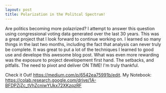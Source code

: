 ```yaml
---
layout: post
title: Polarization in the Politcal Spectrum!
---
```


Are politics becoming more polazrized? I attempt to answer this question using congressional voting data generated over the last 30 years.  This was a great project that I look forward to continue working on. I learned so many things in the last two months, including the fact that analysis can never truly be complete. It was great to put a lot of the techniques I learned to good use and develope this awesome blog post. What was even more rewarding was the exposure to project developement first hand. The setbacks, and pitfalls. The need to pivot and deliver ON TIME! I'm truly thankful.

Check it Out! https://medium.com/p/6542ea75991b/edit.
My Notebook: https://colab.research.google.com/drive/1A-BFDPZjZc_tVhZcniwYUkx72XKzqzRF
